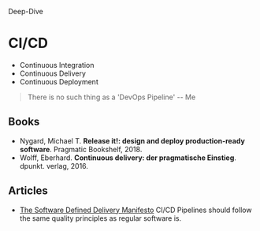Deep-Dive

# CI/CD

- Continuous Integration
- Continuous Delivery
- Continuous Deployment

> There is no such thing as a 'DevOps Pipeline'
> -- Me

## Books

- Nygard, Michael T. __Release it!: design and deploy production-ready software__. Pragmatic Bookshelf, 2018.
- Wolff, Eberhard. __Continuous delivery: der pragmatische Einstieg__. dpunkt. verlag, 2016.

## Articles

- [The Software Defined Delivery Manifesto](https://sdd-manifesto.org/) CI/CD Pipelines should follow the same quality principles as regular software is.
